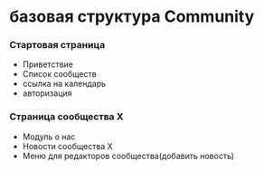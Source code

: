 # базовая структура Community
### Стартовая страница
* Приветствие
* Список сообществ
* ссылка на календарь
* авторизация
### Страница сообщества X
* Модуль о нас
* Новости сообщества Х
* Меню для редакторов сообщества(добавить новость)
